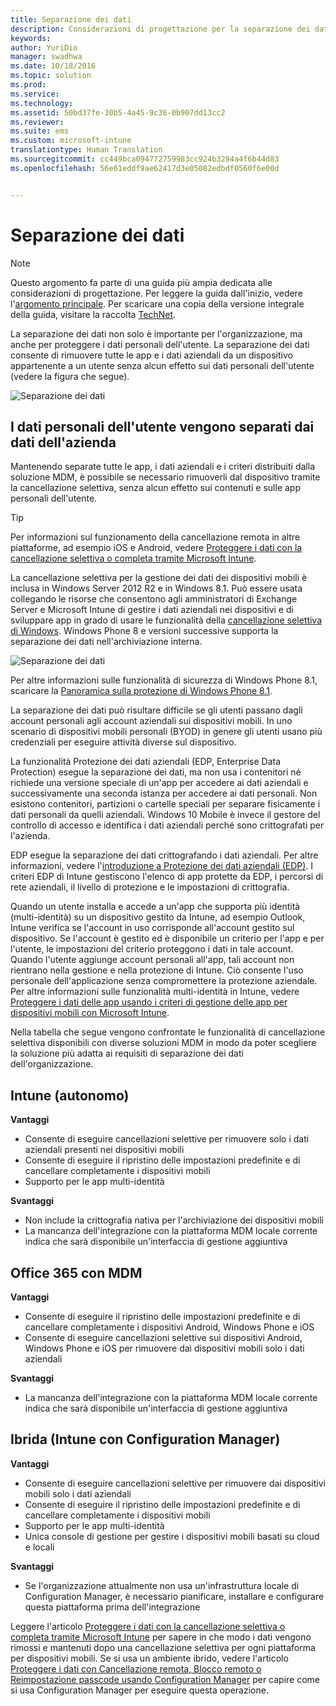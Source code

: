 ```yaml
---
title: Separazione dei dati
description: Considerazioni di progettazione per la separazione dei dati per uno scenario di gestione di dispositivi mobili.
keywords: 
author: YuriDio
manager: swadhwa
ms.date: 10/18/2016
ms.topic: solution
ms.prod: 
ms.service: 
ms.technology: 
ms.assetid: 50bd37fe-30b5-4a45-9c36-0b907dd13cc2
ms.reviewer: 
ms.suite: ems
ms.custom: microsoft-intune
translationtype: Human Translation
ms.sourcegitcommit: cc449bca094772759983cc924b3294a4f6b44d83
ms.openlocfilehash: 56e61eddf9ae62417d3e05082edbdf0560f6e00d


---
```


# Separazione dei dati

>[!NOTE]
>Questo argomento fa parte di una guida più ampia dedicata alle considerazioni di progettazione. Per leggere la guida dall'inizio, vedere l'[argomento principale](mdm-design-considerations-guide.md). Per scaricare una copia della versione integrale della guida, visitare la raccolta [TechNet](https://gallery.technet.microsoft.com/Mobile-Device-Management-7d401582).

La separazione dei dati non solo è importante per l'organizzazione, ma anche per proteggere i dati personali dell'utente. La separazione dei dati consente di rimuovere tutte le app e i dati aziendali da un dispositivo appartenente a un utente senza alcun effetto sui dati personali dell'utente (vedere la figura che segue).

![Separazione dei dati](./media/MDM_Figure_10.png)

## I dati personali dell'utente vengono separati dai dati dell'azienda

Mantenendo separate tutte le app, i dati aziendali e i criteri distribuiti dalla soluzione MDM, è possibile se necessario rimuoverli dal dispositivo tramite la cancellazione selettiva, senza alcun effetto sui contenuti e sulle app personali dell'utente. 

>[!TIP] 
> Per informazioni sul funzionamento della cancellazione remota in altre piattaforme, ad esempio iOS e Android, vedere [Proteggere i dati con la cancellazione selettiva o completa tramite Microsoft Intune](/intune/deploy-use/use-remote-wipe-to-help-protect-data-using-microsoft-intune). 

La cancellazione selettiva per la gestione dei dati dei dispositivi mobili è inclusa in Windows Server 2012 R2 e in Windows 8.1. Può essere usata collegando le risorse che consentono agli amministratori di Exchange Server e Microsoft Intune di gestire i dati aziendali nei dispositivi e di sviluppare app in grado di usare le funzionalità della [cancellazione selettiva di Windows](https://technet.microsoft.com/library/dn486874.aspx).  Windows Phone 8 e versioni successive supporta la separazione dei dati nell'archiviazione interna.

![Separazione dei dati](./media/MDM_Figure_11.png)

Per altre informazioni sulle funzionalità di sicurezza di Windows Phone 8.1, scaricare la [Panoramica sulla protezione di Windows Phone 8.1](http://www.microsoft.com/download/details.aspx?id=42509).

La separazione dei dati può risultare difficile se gli utenti passano dagli account personali agli account aziendali sui dispositivi mobili. In uno scenario di dispositivi mobili personali (BYOD) in genere gli utenti usano più credenziali per eseguire attività diverse sul dispositivo. 

La funzionalità Protezione dei dati aziendali (EDP, Enterprise Data Protection) esegue la separazione dei dati, ma non usa i contenitori né richiede una versione speciale di un'app per accedere ai dati aziendali e successivamente una seconda istanza per accedere ai dati personali. Non esistono contenitori, partizioni o cartelle speciali per separare fisicamente i dati personali da quelli aziendali. Windows 10 Mobile è invece il gestore del controllo di accesso e identifica i dati aziendali perché sono crittografati per l'azienda. 

EDP esegue la separazione dei dati crittografando i dati aziendali. Per altre informazioni, vedere l'[introduzione a Protezione dei dati aziendali (EDP)](https://technet.microsoft.com/library/dn985838.aspx). I criteri EDP di Intune gestiscono l'elenco di app protette da EDP, i percorsi di rete aziendali, il livello di protezione e le impostazioni di crittografia.

Quando un utente installa e accede a un'app che supporta più identità (multi-identità) su un dispositivo gestito da Intune, ad esempio Outlook, Intune verifica se l'account in uso corrisponde all'account gestito sul dispositivo. Se l'account è gestito ed è disponibile un criterio per l'app e per l'utente, le impostazioni del criterio proteggono i dati in tale account. Quando l'utente aggiunge account personali all'app, tali account non rientrano nella gestione e nella protezione di Intune. Ciò consente l'uso personale dell'applicazione senza compromettere la protezione aziendale. Per altre informazioni sulle funzionalità multi-identità in Intune, vedere [Proteggere i dati delle app usando i criteri di gestione delle app per dispositivi mobili con Microsoft Intune](/intune/deploy-use/configure-and-deploy-mobile-application-management-policies-in-the-microsoft-intune-console). 

Nella tabella che segue vengono confrontate le funzionalità di cancellazione selettiva disponibili con diverse soluzioni MDM in modo da poter scegliere la soluzione più adatta ai requisiti di separazione dei dati dell'organizzazione.

## Intune (autonomo)

**Vantaggi**

- Consente di eseguire cancellazioni selettive per rimuovere solo i dati aziendali presenti nei dispositivi mobili
- Consente di eseguire il ripristino delle impostazioni predefinite e di cancellare completamente i dispositivi mobili
- Supporto per le app multi-identità

**Svantaggi**

- Non include la crittografia nativa per l'archiviazione dei dispositivi mobili
- La mancanza dell'integrazione con la piattaforma MDM locale corrente indica che sarà disponibile un'interfaccia di gestione aggiuntiva

## Office 365 con MDM

**Vantaggi**

- Consente di eseguire il ripristino delle impostazioni predefinite e di cancellare completamente i dispositivi Android, Windows Phone e iOS
- Consente di eseguire cancellazioni selettive sui dispositivi Android, Windows Phone e iOS per rimuovere dai dispositivi mobili solo i dati aziendali

**Svantaggi**

- La mancanza dell'integrazione con la piattaforma MDM locale corrente indica che sarà disponibile un'interfaccia di gestione aggiuntiva

## Ibrida (Intune con Configuration Manager)

**Vantaggi**

- Consente di eseguire cancellazioni selettive per rimuovere dai dispositivi mobili solo i dati aziendali
- Consente di eseguire il ripristino delle impostazioni predefinite e di cancellare completamente i dispositivi mobili
- Supporto per le app multi-identità
- Unica console di gestione per gestire i dispositivi mobili basati su cloud e locali

**Svantaggi**

- Se l'organizzazione attualmente non usa un'infrastruttura locale di Configuration Manager, è necessario pianificare, installare e configurare questa piattaforma prima dell'integrazione

Leggere l'articolo [Proteggere i dati con la cancellazione selettiva o completa tramite Microsoft Intune](/intune/deploy-use/use-remote-wipe-to-help-protect-data-using-microsoft-intune) per sapere in che modo i dati vengono rimossi e mantenuti dopo una cancellazione selettiva per ogni piattaforma per dispositivi mobili. Se si usa un ambiente ibrido, vedere l'articolo [Proteggere i dati con Cancellazione remota, Blocco remoto o Reimpostazione passcode usando Configuration Manager](https://technet.microsoft.com/library/dn956981.aspx) per capire come si usa Configuration Manager per eseguire questa operazione.



<!--HONumber=Oct16_HO3-->


